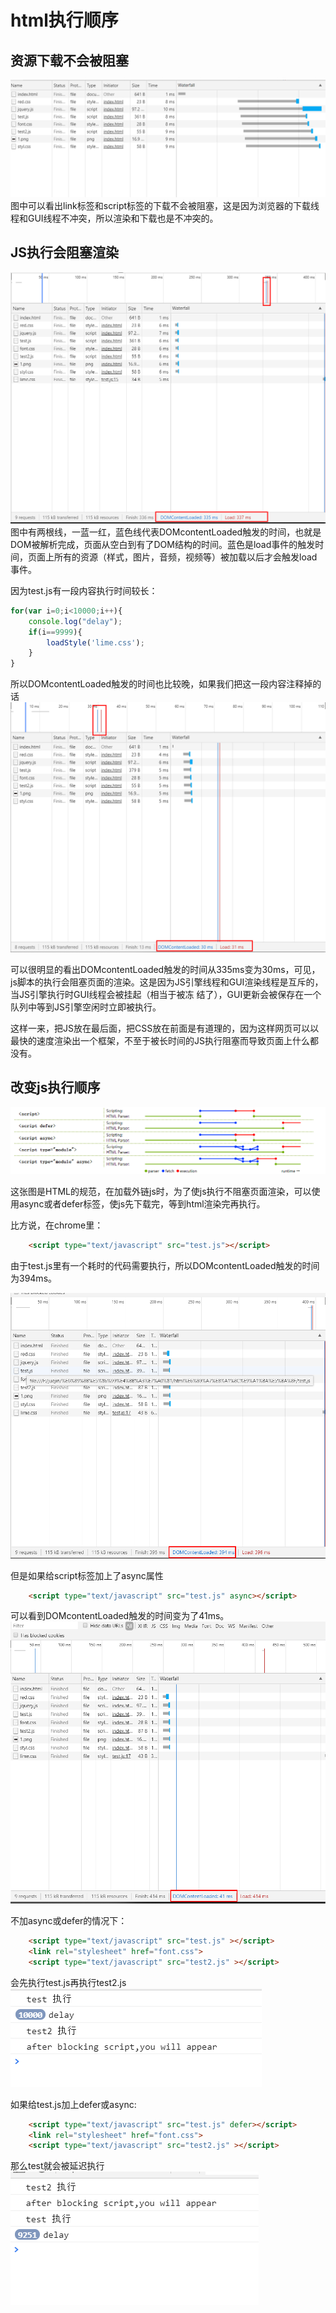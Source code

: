 # html执行顺序

## 资源下载不会被阻塞
![avatar](./document/img/waterfall.png)
图中可以看出link标签和script标签的下载不会被阻塞，这是因为浏览器的下载线程和GUI线程不冲突，所以渲染和下载也是不冲突的。

## JS执行会阻塞渲染
![avatar](./document/img/waterfall2.png)
图中有两根线，一蓝一红，蓝色线代表DOMcontentLoaded触发的时间，也就是DOM被解析完成，页面从空白到有了DOM结构的时间。蓝色是load事件的触发时间，页面上所有的资源（样式，图片，音频，视频等）被加载以后才会触发load事件。

因为test.js有一段内容执行时间较长：
```javascript
for(var i=0;i<10000;i++){
    console.log("delay");
    if(i==9999){
        loadStyle('lime.css');
    }
}
```

所以DOMcontentLoaded触发的时间也比较晚，如果我们把这一段内容注释掉的话
![avatar](./document/img/waterfall3.png)

可以很明显的看出DOMcontentLoaded触发的时间从335ms变为30ms，可见，js脚本的执行会阻塞页面的渲染。这是因为JS引擎线程和GUI渲染线程是互斥的，当JS引擎执行时GUI线程会被挂起（相当于被冻 结了），GUI更新会被保存在一个队列中等到JS引擎空闲时立即被执行。

这样一来，把JS放在最后面，把CSS放在前面是有道理的，因为这样网页可以以最快的速度渲染出一个框架，不至于被长时间的JS执行阻塞而导致页面上什么都没有。

## 改变js执行顺序
![avatar](document/img/async&defer.png)

这张图是HTML的规范，在加载外链js时，为了使js执行不阻塞页面渲染，可以使用async或者defer标签，使js先下载完，等到html渲染完再执行。

比方说，在chrome里：

```html
    <script type="text/javascript" src="test.js"></script>
```
由于test.js里有一个耗时的代码需要执行，所以DOMcontentLoaded触发的时间为394ms。

![avatar](./document/img/waterfall4.png)

但是如果给script标签加上了async属性
```html
    <script type="text/javascript" src="test.js" async></script>
```

可以看到DOMcontentLoaded触发的时间变为了41ms。
![avatar](./document/img/waterfall5.png)


不加async或defer的情况下：
```html
    <script type="text/javascript" src="test.js" ></script>
    <link rel="stylesheet" href="font.css">
    <script type="text/javascript" src="test2.js" ></script>
```
会先执行test.js再执行test2.js
![avatar](document/img/async&defer2.png)


如果给test.js加上defer或async:

```html
    <script type="text/javascript" src="test.js" defer></script>
    <link rel="stylesheet" href="font.css">
    <script type="text/javascript" src="test2.js" ></script>
```
那么test就会被延迟执行
![avatar](document/img/async&defer3.png)
